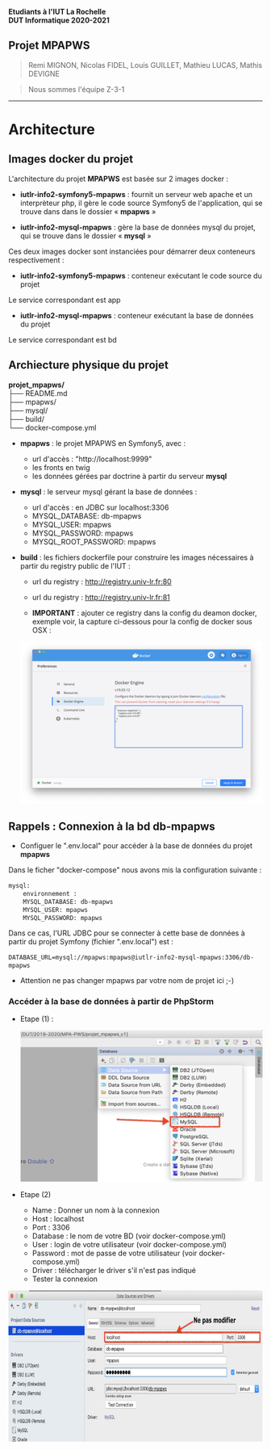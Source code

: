 **Etudiants à l'IUT La Rochelle**   
**DUT Informatique 2020-2021**

**Projet MPAPWS**   
---
> Remi MIGNON, Nicolas FIDEL, Louis GUILLET, Mathieu LUCAS, Mathis DEVIGNE  

> Nous sommes l'équipe Z-3-1
--- 


# Architecture

## Images docker du projet 

L'architecture du projet **MPAPWS** est basée sur 2 images docker :
* **iutlr-info2-symfony5-mpapws** : fournit un serveur web apache et un interprèteur php, il gère le code source Symfony5 de l'application, qui se trouve dans dans le dossier « **mpapws** »

* **iutlr-info2-mysql-mpapws** : gère la base de données mysql du projet, qui se trouve dans le dossier « **mysql** »

Ces deux images docker sont instanciées pour démarrer deux conteneurs respectivement :    
* **iutlr-info2-symfony5-mpapws** : conteneur exécutant le code source du projet 

Le service correspondant est app 
* **iutlr-info2-mysql-mpapws** : conteneur exécutant la base de données du projet 

Le service correspondant est bd

## Archiecture physique du projet

**projet_mpapws/**  
├── README.md     
├── mpapws/     
├── mysql/   
├── build/  
└── docker-compose.yml  

* **mpapws** : le projet MPAPWS en Symfony5, avec :
    * url d'accès : "http://localhost:9999" 
    * les fronts en twig
    * les données gérées par doctrine à partir du serveur **mysql**

* **mysql** : le serveur mysql gérant la base de données : 
    * url d'accès : en JDBC sur localhost:3306
    * MYSQL_DATABASE: db-mpapws
    * MYSQL_USER: mpapws
    * MYSQL_PASSWORD: mpapws
    * MYSQL_ROOT_PASSWORD: mpapws

* **build** : les fichiers dockerfile pour construire les images nécessaires à partir du registry public de l'IUT : 
    * url du registry : http://registry.univ-lr.fr:80 

    * url du registry : http://registry.univ-lr.fr:81
    * **IMPORTANT** : ajouter ce registry dans la config du deamon docker, exemple voir, la capture ci-dessous pour la config de docker sous OSX : 
    <div align="center" ><img alt="config registry docker OSX" src="ressources/osx-docker-registry-config.png" width="500" height="(500" /></div>


## Rappels : Connexion à la bd db-mpapws

* Configuer le ".env.local" pour accéder à la base de données du projet **mpapws**

Dans le ficher "docker-compose" nous avons mis la configuration suivante : 
```
mysql:
    environnement :
    MYSQL_DATABASE: db-mpapws
    MYSQL_USER: mpapws
    MYSQL_PASSWORD: mpapws
```
Dans ce cas, l'URL JDBC pour se connecter à cette base de données à partir du projet Symfony (fichier ".env.local") est : 
```
DATABASE_URL=mysql://mpapws:mpapws@iutlr-info2-mysql-mpapws:3306/db-mpapws
```
* Attention ne pas changer mpapws par votre nom de projet ici ;-)

### Accéder à la base de données à partir de PhpStorm 

- Etape (1) :
  <div align="center" ><img alt="config registry docker OSX" src="ressources/dbconfig01.png" width="600" height="300" /></div>

- Etape (2)
    - Name : Donner un nom à la connexion
    - Host : localhost 
    - Port : 3306 
    - Database : le nom de votre BD (voir docker-compose.yml)
    - User : login de votre utilisateur (voir docker-compose.yml)
    - Password : mot de passe de votre utilisateur (voir docker-compose.yml)
    - Driver : télécharger le driver s'il n'est pas indiqué
    - Tester la connexion 
<div align="center" ><img alt="config registry docker OSX" src="ressources/dbconfig02.png" width="650" height="300" /></div>



